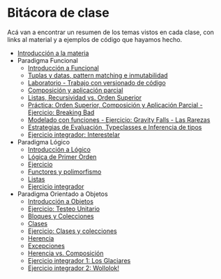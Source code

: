 # Bitácora de clase

Acá van a encontrar un resumen de los temas vistos en cada clase, con links al material y a ejemplos de código que hayamos hecho.

- [Introducción a la materia](https://github.com/pdep-mit/bitacora-de-clase/blob/master/clase-01.md)
- Paradigma Funcional
  - [Introducción a Funcional](https://github.com/pdep-mit/bitacora-de-clase/blob/master/clase-02.md)
  - [Tuplas y datas, pattern matching e inmutabilidad](https://github.com/pdep-mit/bitacora-de-clase/blob/master/clase-03.md)
  - [Laboratorio - Trabajo con versionado de código](https://github.com/pdep-mit/bitacora-de-clase/blob/master/clase-04.md)
  - [Composición y aplicación parcial](https://github.com/pdep-mit/bitacora-de-clase/blob/master/clase-05.md)
  - [Listas, Recursividad vs. Orden Superior](https://github.com/pdep-mit/bitacora-de-clase/blob/master/clase-06.md)
  - [Práctica: Orden Superior, Composición y Aplicación Parcial - Ejercicio: Breaking Bad](https://github.com/pdep-mit/bitacora-de-clase/blob/master/clase-07.md)
  - [Modelado con funciones - Ejercicio: Gravity Falls - Las Rarezas](https://github.com/pdep-mit/bitacora-de-clase/blob/master/clase-08.md)
  - [Estrategias de Evaluación, Typeclasses e Inferencia de tipos](https://github.com/pdep-mit/bitacora-de-clase/blob/master/clase-09.md)
  - [Ejercicio integrador: Interestelar](https://github.com/pdep-mit/bitacora-de-clase/blob/master/clase-10.md)
- Paradigma Lógico
  - [Introducción a Lógico](https://github.com/pdep-mit/bitacora-de-clase/blob/master/clase-11.md)
  - [Lógica de Primer Orden](https://github.com/pdep-mit/bitacora-de-clase/blob/master/clase-12.md)
  - [Ejercicio](https://github.com/pdep-mit/bitacora-de-clase/blob/master/clase-13.md)
  - [Functores y polimorfismo](https://github.com/pdep-mit/bitacora-de-clase/blob/master/clase-14.md)
  - [Listas](https://github.com/pdep-mit/bitacora-de-clase/blob/master/clase-15.md)
  - [Ejercicio integrador](https://github.com/pdep-mit/bitacora-de-clase/blob/master/clase-16.md)
- Paradigma Orientado a Objetos
  - [Introducción a Objetos](https://github.com/pdep-mit/bitacora-de-clase/blob/master/clase-17.md)
  - [Ejercicio: Testeo Unitario](https://github.com/pdep-mit/bitacora-de-clase/blob/master/clase-18.md)
  - [Bloques y Colecciones](https://github.com/pdep-mit/bitacora-de-clase/blob/master/clase-19.md)
  - [Clases](https://github.com/pdep-mit/bitacora-de-clase/blob/master/clase-20.md)
  - [Ejercicio: Clases y colecciones](https://github.com/pdep-mit/bitacora-de-clase/blob/master/clase-21.md)
  - [Herencia](https://github.com/pdep-mit/bitacora-de-clase/blob/master/clase-22.md)
  - [Excepciones](https://github.com/pdep-mit/bitacora-de-clase/blob/master/clase-23.md)
  - [Herencia vs. Composición](https://github.com/pdep-mit/bitacora-de-clase/blob/master/clase-24.md)
  - [Ejercicio integrador 1: Los Glaciares](https://github.com/pdep-mit/bitacora-de-clase/blob/master/clase-25.md)
  - [Ejercicio integrador 2: Wollolok!](https://github.com/pdep-mit/bitacora-de-clase/blob/master/clase-26.md)
